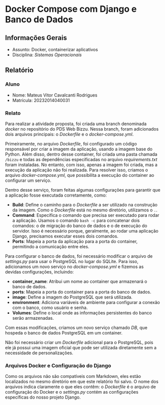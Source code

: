 # Docker Compose com Django e Banco de Dados

## Informações Gerais

- Assunto: Docker, containerizar aplicativos
- Disciplina: *Sistemas Operacionais*

## Relatório

### Aluno

- Nome: Mateus Vitor Cavalcanti Rodrigues
- Matrícula: 20232014040031

### Relato

Para realizar a atividade proposta, foi criada uma branch denominada *docker* no repositório do PDS Web Bizzu. Nessa branch, foram adicionados dois arquivos principais: o *Dockerfile* e o *docker-compose.yml*. 

Primeiramente, no arquivo *Dockerfile*, foi configurado um código responsável por criar a imagem da aplicação, usando a imagem base do Python. Além disso, dentro desse container, foi criada uma pasta chamada `/bizzu` e todas as dependências especificadas no arquivo *requirements.txt* foram instaladas. No entanto, com isso, apenas a imagem foi criada, mas a execução da aplicação não foi realizada. Para resolver isso, criamos o arquivo *docker-compose.yml*, que possibilita a execução do container ao configurar um serviço.

Dentro desse serviço, foram feitas algumas configurações para garantir que a aplicação fosse executada corretamente, como:
- **Build**: Define o caminho para o *Dockerfile* a ser utilizado na construção da imagem. Como o *Dockerfile* está no mesmo diretório, utilizamos o `.`.
- **Command**: Especifica o comando que precisa ser executado para rodar a aplicação. Usamos o comando `bash -c` para concatenar dois comandos: o de migração do banco de dados e o de execução do servidor. Isso é necessário porque, geralmente, ao rodar uma aplicação Django, precisamos executar esses dois comandos.
- **Ports**: Mapeia a porta da aplicação para a porta do container, permitindo a comunicação entre eles.

Para configurar o banco de dados, foi necessário modificar o arquivo de *settings.py* para usar o PostgreSQL no lugar do SQLite. Para isso, adicionamos um novo serviço no *docker-compose.yml* e fizemos as devidas configurações, incluindo:
- **container_name**: Atribui um nome ao container que armazenará o banco de dados.
- **ports**: Mapeia a porta do container para a porta do banco de dados.
- **image**: Define a imagem do PostgreSQL que será utilizada.
- **environment**: Adiciona variáveis de ambiente para configurar a conexão com o banco, como usuário e senha.
- **Volumes**: Define o local onde as informações persistentes do banco serão armazenadas.

Com essas modificações, criamos um novo serviço chamado *DB*, que hospeda o banco de dados PostgreSQL em um container. 

Não foi necessário criar um *Dockerfile* adicional para o PostgreSQL, pois ele já possui uma imagem oficial que pode ser utilizada diretamente sem a necessidade de personalizações.

### Arquivos Docker e Configuração do Django

Como os arquivos não são compatíveis com Markdown, eles estão localizados no mesmo diretório em que este relatório foi salvo. O nome dos arquivos indica claramente o que eles contêm: o *Dockerfile* é o arquivo de configuração do Docker e o *settings.py* contém as configurações específicas do nosso projeto Django.
